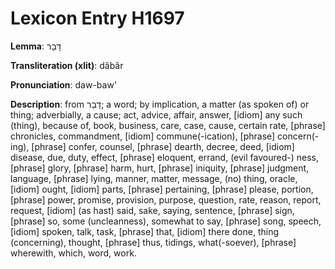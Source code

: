 # Lexicon Entry H1697

**Lemma**: דָּבָר

**Transliteration (xlit)**: dâbâr

**Pronunciation**: daw-baw'

**Description**:
from דָבַר; a word; by implication, a matter (as spoken of) or thing; adverbially, a cause; act, advice, affair, answer, [idiom] any such (thing), because of, book, business, care, case, cause, certain rate, [phrase] chronicles, commandment, [idiom] commune(-ication), [phrase] concern(-ing), [phrase] confer, counsel, [phrase] dearth, decree, deed, [idiom] disease, due, duty, effect, [phrase] eloquent, errand, (evil favoured-) ness, [phrase] glory, [phrase] harm, hurt, [phrase] iniquity, [phrase] judgment, language, [phrase] lying, manner, matter, message, (no) thing, oracle, [idiom] ought, [idiom] parts, [phrase] pertaining, [phrase] please, portion, [phrase] power, promise, provision, purpose, question, rate, reason, report, request, [idiom] (as hast) said, sake, saying, sentence, [phrase] sign, [phrase] so, some (uncleanness), somewhat to say, [phrase] song, speech, [idiom] spoken, talk, task, [phrase] that, [idiom] there done, thing (concerning), thought, [phrase] thus, tidings, what(-soever), [phrase] wherewith, which, word, work.
